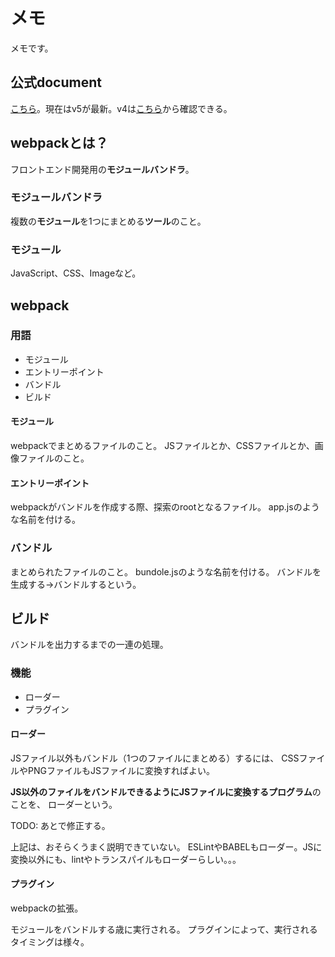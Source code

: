 # メモ

メモです。


## 公式document

[こちら](https://webpack.js.org/)。現在はv5が最新。v4は[こちら](https://v4.webpack.js.org/)から確認できる。


## webpackとは？

フロントエンド開発用の**モジュールバンドラ**。

### モジュールバンドラ

複数の**モジュール**を1つにまとめる**ツール**のこと。

### モジュール

JavaScript、CSS、Imageなど。

## webpack

### 用語

- モジュール
- エントリーポイント
- バンドル
- ビルド

#### モジュール

webpackでまとめるファイルのこと。
JSファイルとか、CSSファイルとか、画像ファイルのこと。

#### エントリーポイント

webpackがバンドルを作成する際、探索のrootとなるファイル。
app.jsのような名前を付ける。

### バンドル

まとめられたファイルのこと。
bundole.jsのような名前を付ける。
バンドルを生成する→バンドルするという。

## ビルド

バンドルを出力するまでの一連の処理。


### 機能

- ローダー
- プラグイン

#### ローダー

JSファイル以外もバンドル（1つのファイルにまとめる）するには、
CSSファイルやPNGファイルもJSファイルに変換すればよい。

**JS以外のファイルをバンドルできるようにJSファイルに変換するプログラム**のことを、
ローダーという。

TODO: あとで修正する。


上記は、おそらくうまく説明できていない。
ESLintやBABELもローダー。JSに変換以外にも、lintやトランスパイルもローダーらしい。。。

#### プラグイン

webpackの拡張。

モジュールをバンドルする歳に実行される。
プラグインによって、実行されるタイミングは様々。